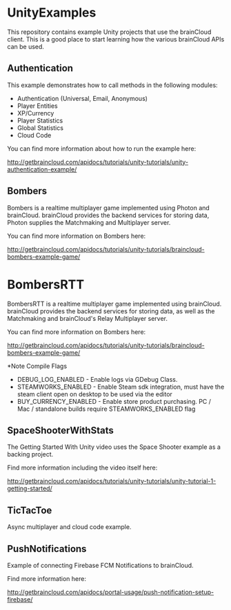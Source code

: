 # UnityExamples

This repository contains example Unity projects that use the brainCloud client. This is a good place to start learning how the various brainCloud APIs can be used.

## Authentication

This example demonstrates how to call methods in the following modules:

- Authentication (Universal, Email, Anonymous)
- Player Entities
- XP/Currency
- Player Statistics
- Global Statistics
- Cloud Code

You can find more information about how to run the example here:

http://getbraincloud.com/apidocs/tutorials/unity-tutorials/unity-authentication-example/

## Bombers

Bombers is a realtime multiplayer game implemented using Photon and brainCloud. brainCloud provides the backend services for storing data, Photon supplies the Matchmaking and Multiplayer server.

You can find more information on Bombers here:

http://getbraincloud.com/apidocs/tutorials/unity-tutorials/braincloud-bombers-example-game/

# BombersRTT

BombersRTT is a realtime multiplayer game implemented using brainCloud. brainCloud provides the backend services for storing data, as well as the Matchmaking and brainCloud's Relay Multiplayer server.


You can find more information on Bombers here:

http://getbraincloud.com/apidocs/tutorials/unity-tutorials/braincloud-bombers-example-game/

*Note
Compile Flags 
- DEBUG_LOG_ENABLED - Enable logs via GDebug Class.
- STEAMWORKS_ENABLED - Enable Steam sdk integration, must have the steam client open on desktop to be used via the editor
- BUY_CURRENCY_ENABLED - Enable store product purchasing.  PC / Mac / standalone builds require STEAMWORKS_ENABLED flag 

## SpaceShooterWithStats

The Getting Started With Unity video uses the Space Shooter example as a backing project.

Find more information including the video itself here:

http://getbraincloud.com/apidocs/tutorials/unity-tutorials/unity-tutorial-1-getting-started/

## TicTacToe

Async multiplayer and cloud code example.


## PushNotifications

Example of connecting Firebase FCM Notifications to brainCloud.

Find more information here:

http://getbraincloud.com/apidocs/portal-usage/push-notification-setup-firebase/
